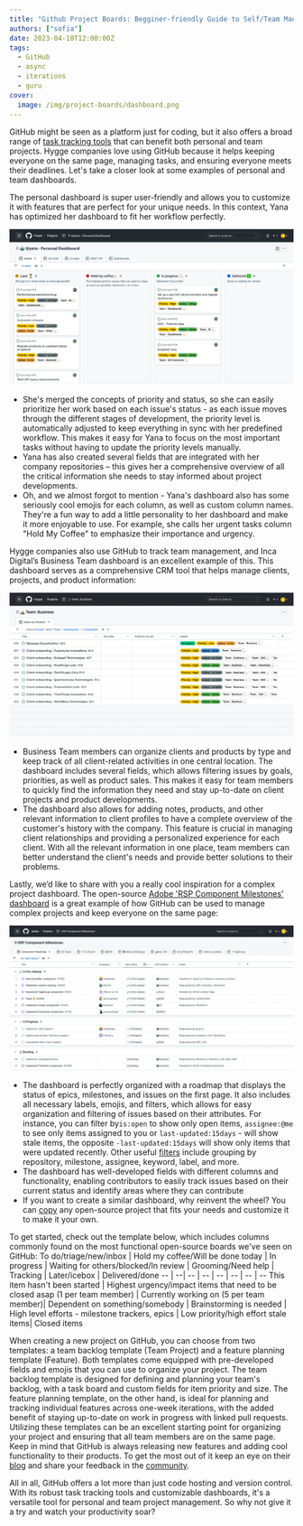 ```yaml
---
title: "Github Project Boards: Begginer-friendly Guide to Self/Team Management"
authors: ["sofia"]
date: 2023-04-10T12:00:00Z
tags:
  - GitHub
  - async
  - iterations
  - guru
cover:
  image: /img/project-boards/dashboard.png
---
```


GitHub might be seen as a platform just for coding, but it also offers a broad range of [task tracking tools](https://hygge.work/github/project-boards/) that can benefit both personal and team projects. Hygge companies love using GitHub because it helps keeping everyone on the same page, managing tasks, and ensuring everyone meets their deadlines. Let's take a closer look at some examples of personal and team dashboards.

The personal dashboard is super user-friendly and allows you to customize it with features that are perfect for your unique needs. In this context, Yana has optimized her dashboard to fit her workflow perfectly.

![Example](/img/project-boards/yana-dash.png)

- She's merged the concepts of priority and status, so she can easily prioritize her work based on each issue's status - as each issue moves through the different stages of development, the priority level is automatically adjusted to keep everything in sync with her predefined workflow. This makes it easy for Yana to focus on the most important tasks without having to update the priority levels manually.
- Yana has also created several fields that are integrated with her company repositories – this gives her a comprehensive overview of all the critical information she needs to stay informed about project developments.
- Oh, and we almost forgot to mention - Yana's dashboard also has some seriously cool emojis for each column, as well as custom column names. They're a fun way to add a little personality to her dashboard and make it more enjoyable to use. For example, she calls her urgent tasks column "Hold My Coffee" to emphasize their importance and urgency.

Hygge companies also use GitHub to track team management, and Inca Digital’s Business Team dashboard is an excellent example of this. This dashboard serves as a comprehensive CRM tool that helps manage clients, projects, and product information:

![Example2](/img/project-boards/bsns.dash.png)

- Business Team members can organize clients and products by type and keep track of all client-related activities in one central location. The dashboard includes several fields, which allows filtering issues by goals, priorities, as well as product sales. This makes it easy for team members to quickly find the information they need and stay up-to-date on client projects and product developments.
- The dashboard also allows for adding notes, products, and other relevant information to client profiles to have a complete overview of the customer's history with the company. This feature is crucial in managing client relationships and providing a personalized experience for each client. With all the relevant information in one place, team members can better understand the client's needs and provide better solutions to their problems.

Lastly, we’d like to share with you a really cool inspiration for a complex project dashboard. The open-source [Adobe 'RSP Component Milestones' dashboard](https://github.com/orgs/adobe/projects/19/views/18) is a great example of how GitHub can be used to manage complex projects and keep everyone on the same page:

![Example3](/img/project-boards/adobe.png)

- The dashboard is perfectly organized with a roadmap that displays the status of epics, milestones, and issues on the first page. It also includes all necessary labels, emojis, and filters, which allows for easy organization and filtering of issues based on their attributes. For instance, you can filter by`is:open` to show only open items, `assignee:@me` to see only items assigned to you or `last-updated:15days` - will show stale items, the opposite `-last-updated:15days` will show only items that were updated recently. Other useful [filters](https://docs.github.com/en/issues/planning-and-tracking-with-projects/customizing-views-in-your-project/filtering-projects) include grouping by repository, milestone, assignee, keyword, label, and more.
- The dashboard has well-developed fields with different columns and functionality, enabling contributors to easily track issues based on their current status and identify areas where they can contribute
- If you want to create a similar dashboard, why reinvent the wheel? You can [copy](https://docs.github.com/en/issues/planning-and-tracking-with-projects/creating-projects/copying-an-existing-project) any open-source project that fits your needs and customize it to make it your own.

To get started, check out the template below, which includes columns commonly found on the most functional open-source boards we've seen on GitHub:
To do/triage/new/inbox | Hold my coffee/Will be done today | In progress | Waiting for others/blocked/In review | Grooming/Need help | Tracking | Later/icebox | Delivered/done
-- | --| -- | -- | -- | -- | -- | --
This item hasn't been started | Highest urgency/impact items that need to be closed asap (1 per team member) | Currently working on (5 per team member)| Dependent on something/somebody | Brainstorming is needed | High level efforts - milestone trackers, epics | Low priority/high effort stale items| Closed items

When creating a new project on GitHub, you can choose from two templates: a team backlog template (Team Project) and a feature planning template (Feature). Both templates come equipped with pre-developed fields and emojis that you can use to organize your project. The team backlog template is designed for defining and planning your team's backlog, with a task board and custom fields for item priority and size. The feature planning template, on the other hand, is ideal for planning and tracking individual features across one-week iterations, with the added benefit of staying up-to-date on work in progress with linked pull requests. Utilizing these templates can be an excellent starting point for organizing your project and ensuring that all team members are on the same page. Keep in mind that GitHub is always releasing new features and adding cool functionality to their products. To get the most out of it keep an eye on their [blog](https://github.blog/changelog/label/projects/) and share your feedback in the [community](https://github.com/orgs/community/discussions/categories/issues).

All in all, GitHub offers a lot more than just code hosting and version control. With its robust task tracking tools and customizable dashboards, it's a versatile tool for personal and team project management. So why not give it a try and watch your productivity soar?
